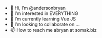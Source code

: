 - 👋 Hi, I’m @andersonbryan
- 👀 I’m interested in EVERYTHING
- 🌱 I’m currently learning Vue JS
- 💞️ I’m looking to collaborate on ...
- 📫 How to reach me abryan at somak.biz

<!---
andersonbryan/andersonbryan is a ✨ special ✨ repository because its `README.md` (this file) appears on your GitHub profile.
You can click the Preview link to take a look at your changes.
--->
